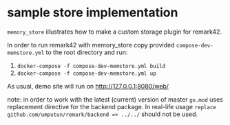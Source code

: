 # sample store implementation 

`memory_store` illustrates how to make a custom storage plugin for remark42. 

In order to run remark42 with memory_store copy provided `compose-dev-memstore.yml` to the root directory and run:

1. `docker-compose -f compose-dev-memstore.yml build`
1. `docker-compose -f compose-dev-memstore.yml up`

As usual, demo site will run on http://127.0.0.1:8080/web/

note: in order to work with the latest (current) version of master `go.mod` uses replacement directive for the backend package.
In real-life usage `replace github.com/umputun/remark/backend => ../../`  should not be used. 